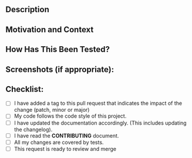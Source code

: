 <!--- Provide a general summary of your changes in the Title above in the following format -->
<!--- #404: resolved issue with data table -->

## Description
<!--- Describe your changes in detail -->

## Motivation and Context
<!--- Why is this change required? What problem does it solve? -->
<!--- If it fixes an open issue, please link to the issue here (e.g. Resolves #404) -->

## How Has This Been Tested?
<!--- Please describe in detail how you tested your changes. -->
<!--- Include details of your testing environment, and the tests you ran to -->
<!--- see how your change affects other areas of the code, etc. -->

## Screenshots (if appropriate):

## Checklist:
<!--- Go over all the following points, and put an `x` in all the boxes that apply. -->
<!--- If you're unsure about any of these, don't hesitate to ask. We're here to help! -->
- [ ] I have added a tag to this pull request that indicates the impact of the change (patch, minor or major)
- [ ] My code follows the code style of this project.
- [ ] I have updated the documentation accordingly. (This includes updating the changelog).
- [ ] I have read the **CONTRIBUTING** document.
- [ ] All my changes are covered by tests.
- [ ] This request is ready to review and merge
